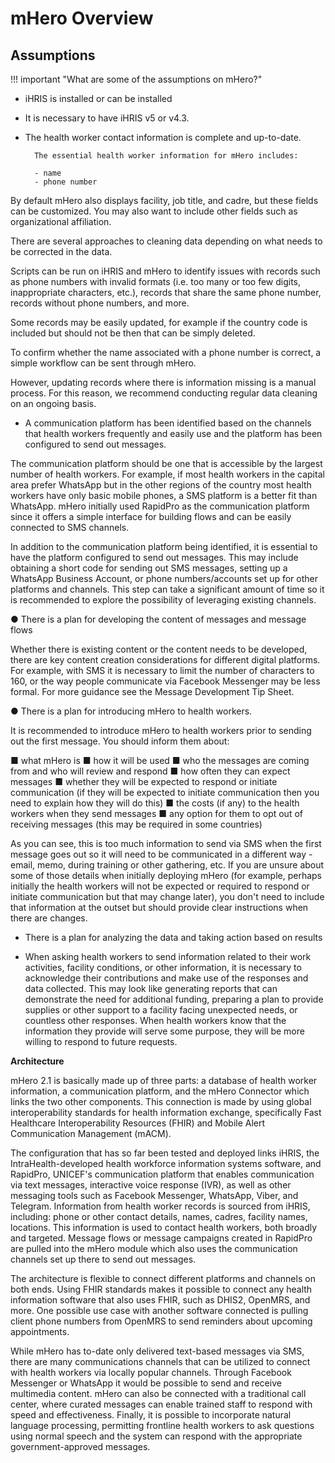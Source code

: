 # mHero Overview

## Assumptions

!!! important "What are some of the assumptions on mHero?"

- iHRIS is installed or can be installed
- It is necessary to have iHRIS v5 or v4.3.

- The health worker contact information is complete and up-to-date.

        The essential health worker information for mHero includes:

        - name
        - phone number

By default mHero also displays facility, job title, and cadre, but these fields can be customized. You may also want to include other fields such as organizational affiliation.

There are several approaches to cleaning data depending on what needs to be corrected in the data.

Scripts can be run on iHRIS and mHero to identify issues with records such as phone numbers with invalid formats (i.e. too many or too few digits, inappropriate characters, etc.), records that share the same phone number, records without phone numbers, and more.

Some records may be easily updated, for example if the country code is included but should not be then that can be simply deleted.

To confirm whether the name associated with a phone number is correct, a simple workflow can be sent through mHero.

However, updating records where there is information missing is a manual process. For this reason, we recommend conducting regular data cleaning on an ongoing basis.

- A communication platform has been identified based on the channels that health workers frequently and easily use and the platform has been configured to send out messages.

The communication platform should be one that is accessible by the largest number of health workers. For example, if most health workers in the capital area prefer WhatsApp but in the other regions of the country most health workers have only basic mobile phones, a SMS platform is a better fit than WhatsApp. mHero initially used RapidPro as the communication platform since it offers a simple interface for building flows and can be easily connected to SMS channels.

In addition to the communication platform being identified, it is essential to have the platform configured to send out messages. This may include obtaining a short code for sending out SMS messages, setting up a WhatsApp Business Account, or phone numbers/accounts set up for other platforms and channels. This step can take a significant amount of time so it is recommended to explore the possibility of leveraging existing channels.

● There is a plan for developing the content of messages and message flows

Whether there is existing content or the content needs to be developed, there are key content creation considerations for different digital platforms. For example, with SMS it is necessary to limit the number of characters to 160, or the way people communicate via Facebook Messenger may be less formal. For more guidance see the Message Development Tip Sheet.

● There is a plan for introducing mHero to health workers.

It is recommended to introduce mHero to health workers prior to sending out the first message. You should inform them about:

 ■ what mHero is
 ■ how it will be used
 ■ who the messages are coming from and who will review and respond
 ■ how often they can expect messages
 ■ whether they will be expected to respond or initiate communication (if they will be expected to initiate communication then you need to explain how they will do this)
 ■ the costs (if any) to the health workers when they send messages
 ■ any option for them to opt out of receiving messages (this may be required in some countries)

As you can see, this is too much information to send via SMS when the first message goes out so it will need to be communicated in a different way - email, memo, during training or other gathering, etc. If you are unsure about some of those details when initially deploying mHero (for example, perhaps initially the health workers will not be expected or required to respond or initiate communication but that may change later), you don't need to include that information at the outset but should provide clear instructions when there are changes.

- There is a plan for analyzing the data and taking action based on results

- When asking health workers to send information related to their work activities, facility conditions, or other information, it is necessary to acknowledge their contributions and make use of the responses and data collected. This may look like generating reports that can demonstrate the need for additional funding, preparing a plan to provide supplies or other support to a facility facing unexpected needs, or countless other responses. When health workers know that the information they provide will serve some purpose, they will be more willing to respond to future requests.

**Architecture**

mHero 2.1 is basically made up of three parts: a database of health worker information, a communication platform, and the mHero Connector which links the two other components. This connection is made by using global interoperability standards for health information exchange, specifically Fast Healthcare Interoperability Resources (FHIR) and Mobile Alert Communication Management (mACM).

The configuration that has so far been tested and deployed links iHRIS, the IntraHealth-developed health workforce information systems software, and RapidPro, UNICEF's communication platform that enables communication via text messages, interactive voice response (IVR), as well as other messaging tools such as Facebook Messenger, WhatsApp, Viber, and Telegram. Information from health worker records is sourced from iHRIS, including: phone or other contact details, names, cadres, facility names, locations. This information is used to contact health workers, both broadly and targeted. Message flows or message campaigns created in RapidPro are pulled into the mHero module which also uses the communication channels set up there to send out messages.

The architecture is flexible to connect different platforms and channels on both ends. Using FHIR standards makes it possible to connect any health information software that also uses FHIR, such as DHIS2, OpenMRS, and more. One possible use case with another software connected is pulling client phone numbers from OpenMRS to send reminders about upcoming appointments.

While mHero has to-date only delivered text-based messages via SMS, there are many communications channels that can be utilized to connect with health workers via locally popular channels. Through Facebook Messenger or WhatsApp it would be possible to send and receive multimedia content. mHero can also be connected with a traditional call center, where curated messages can enable trained staff to respond with speed and effectiveness. Finally, it is possible to incorporate natural language processing, permitting frontline health workers to ask questions using normal speech and the system can respond with the appropriate government-approved messages.

